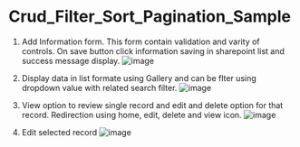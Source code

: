 # Crud_Filter_Sort_Pagination_Sample
1. Add Information form. This form contain validation and varity of controls. On save button click information saving in sharepoint list and success message display.
   ![image](https://github.com/user-attachments/assets/2a6fc289-a4d2-4804-9496-419aa73fc736)

2. Display data in list formate using Gallery and can be flter using dropdown value with related search filter.
   ![image](https://github.com/user-attachments/assets/e1fedff3-8cea-4a60-aa04-28706021e286)

3. View option to review single record and edit and delete option for that record. Redirection using home, edit, delete and view icon.
   ![image](https://github.com/user-attachments/assets/34fe2f6f-2948-4a6e-ad99-2775e03458ef)

4. Edit selected record
   ![image](https://github.com/user-attachments/assets/fd480692-7e61-4238-8a84-61598fc64ea7)

